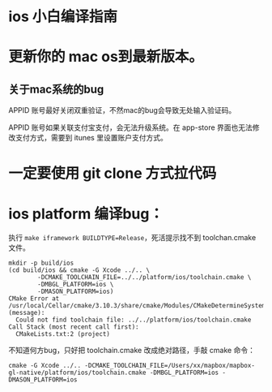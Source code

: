# ios 小白编译指南

# 更新你的 mac os到最新版本。

## 关于mac系统的bug
APPID 账号最好关闭双重验证，不然mac的bug会导致无处输入验证码。

APPID 账号如果关联支付宝支付，会无法升级系统。在 app-store 界面也无法修改支付方式，需要到 itunes 里设置账户支付方式。

# 一定要使用 git clone 方式拉代码

# ios platform 编译bug：
执行 ` make iframework BUILDTYPE=Release `，死活提示找不到 toolchan.cmake 文件。
```
mkdir -p build/ios
(cd build/ios && cmake -G Xcode ../.. \
		-DCMAKE_TOOLCHAIN_FILE=../../platform/ios/toolchain.cmake \
		-DMBGL_PLATFORM=ios \
		-DMASON_PLATFORM=ios)
CMake Error at /usr/local/Cellar/cmake/3.10.3/share/cmake/Modules/CMakeDetermineSystem.cmake:100 (message):
  Could not find toolchain file: ../../platform/ios/toolchain.cmake
Call Stack (most recent call first):
  CMakeLists.txt:2 (project)
```
不知道何方bug，只好把 toolchain.cmake 改成绝对路径，手敲 cmake 命令：
```
cmake -G Xcode ../.. -DCMAKE_TOOLCHAIN_FILE=/Users/xx/mapbox/mapbox-gl-native/platform/ios/toolchain.cmake -DMBGL_PLATFORM=ios -DMASON_PLATFORM=ios
```
